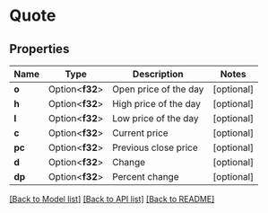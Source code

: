 # Quote

## Properties

Name | Type | Description | Notes
------------ | ------------- | ------------- | -------------
**o** | Option<**f32**> | Open price of the day | [optional]
**h** | Option<**f32**> | High price of the day | [optional]
**l** | Option<**f32**> | Low price of the day | [optional]
**c** | Option<**f32**> | Current price | [optional]
**pc** | Option<**f32**> | Previous close price | [optional]
**d** | Option<**f32**> | Change | [optional]
**dp** | Option<**f32**> | Percent change | [optional]

[[Back to Model list]](../README.md#documentation-for-models) [[Back to API list]](../README.md#documentation-for-api-endpoints) [[Back to README]](../README.md)


